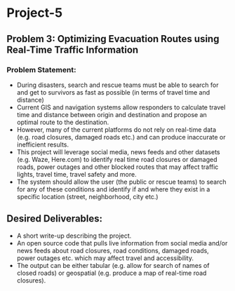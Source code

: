 # Project-5

## Problem 3: Optimizing Evacuation Routes using Real-Time Traffic Information

### Problem Statement:

- During disasters, search and rescue teams must be able to search for and get to survivors as fast as possible (in terms of travel time and distance)
- Current GIS and navigation systems allow responders to calculate travel time and distance between origin and destination and propose an optimal route to the destination.
- However, many of the current platforms do not rely on real-time data (e.g. road closures, damaged roads etc.) and can produce inaccurate or inefficient results.
- This project will leverage social media, news feeds and other datasets (e.g. Waze, Here.com) to identify real time road closures or damaged roads, power outages and other blocked routes that may affect traffic lights, travel time, travel safety and more.
- The system should allow the user (the public or rescue teams) to search for any of these conditions and identify if and where they exist in a specific location (street, neighborhood, city etc.)

## Desired Deliverables:

- A short write-up describing the project.
- An open source code that pulls live information from social media and/or news feeds about road closures, road conditions, damaged roads, power outages etc. which may affect travel and accessibility.
- The output can be either tabular (e.g. allow for search of names of closed roads) or geospatial (e.g. produce a map of real-time road closures).
